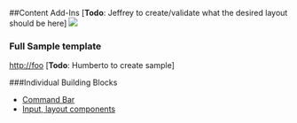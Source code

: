 ##Content Add-Ins
[**Todo**: Jeffrey to create/validate what the desired layout should be here]
![](http://i.imgur.com/njVaaMi.png)

### Full Sample template
[http://foo](http://foo "Download") [**Todo**: Humberto to create sample]

###Individual Building Blocks

- [Command Bar](http://foo)
- [Input, layout components](http://foo)
 
